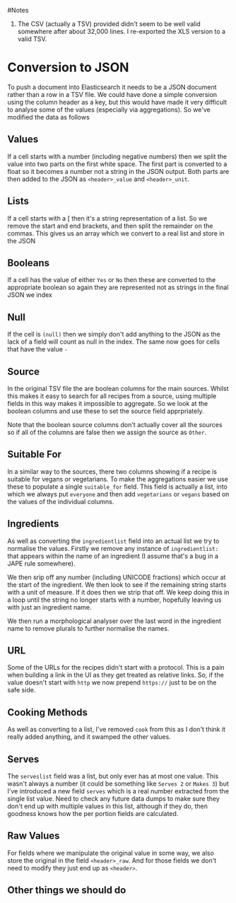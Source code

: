 #Notes

1. The CSV (actually a TSV) provided didn't seem to be well valid somewhere
after about 32,000 lines. I re-exported the XLS version to a valid TSV.


# Conversion to JSON

To push a document into Elasticsearch it needs to be a JSON document rather
than a row in a TSV file. We could have done a simple conversion using the 
column header as a key, but this would have made it very difficult to
analyse some of the values (especially via aggregations). So we've modified
the data as follows

## Values

If a cell starts with a number (including negative numbers) then we split the
value into two parts on the first white space. The first part is converted to
a float so it becomes a number not a string in the JSON output. Both parts
are then added to the JSON as `<header>_value` and `<header>_unit`.

## Lists

If a cell starts with a [ then it's a string representation of a list. So we
remove the start and end brackets, and then split the remainder on the commas.
This gives us an array which we convert to a real list and store in the JSON

## Booleans

If a cell has the value of either `Yes` or `No` then these are converted to
the appropriate boolean so again they are represented not as strings in the
final JSON we index

## Null

If the cell is `(null)` then we simply don't add anything to the JSON as the
lack of a field will count as null in the index. The same now goes for cells
that have the value `-`

## Source

In the original TSV file the are boolean columns for the main sources. Whilst
this makes it easy to search for all recipes from a source, using multiple
fields in this way makes it impossible to aggregate. So we look at the boolean
columns and use these to set the source field apprpriately.

Note that the boolean source columns don't actually cover all the sources so
if all of the columns are false then we assign the source as `Other`.

## Suitable For

In a similar way to the sources, there two columns showing if a recipe is
suitable for vegans or vegetarians. To make the aggregations easier we use
these to populate a single `suitable_for` field. This field is actually a
list, into which we always put `everyone` and then add `vegetarians` or
`vegans` based on the values of the individual columns.

## Ingredients

As well as converting the `ingredientlist` field into an actual list we try
to normalise the values. Firstly we remove any instance of `ingredientlist:`
that appears within the name of an ingredient (I assume that's a bug in a
JAPE rule somewhere).

We then srip off any number (including UNICODE fractions) which occur at the
start of the ingredient. We then look to see if the remaining string starts
with a unit of measure. If it does then we strip that off. We keep doing this
in a loop until the string no longer starts with a number, hopefully leaving
us with just an ingredient name.

We then run a morphological analyser over the last word in the ingredient name
to remove plurals to further normalise the names.

## URL

Some of the URLs for the recipes didn't start with a protocol. This is a pain
when building a link in the UI as they get treated as relative links. So, if
the value doesn't start with `http` we now prepend `https://` just to be on the
safe side.

## Cooking Methods

As well as converting to a list, I've removed `cook` from this as I don't think
it really added anything, and it swamped the other values.

## Serves

The `serveslist` field was a list, but only ever has at most one value. This
wasn't always a number (it could be something like `Serves 2` or `Makes 3`) but
I've introduced a new field `serves` which is a real number extracted from the
single list value. Need to check any future data dumps to make sure they don't
end up with multiple values in this list, although if they do, then goodness
knows how the per portion fields are calculated.

## Raw Values

For fields where we manipulate the original value in some way, we also store
the original in the field `<header>_raw`. And for those fields we don't need
to modify they just end up as `<header>`.

## Other things we should do
